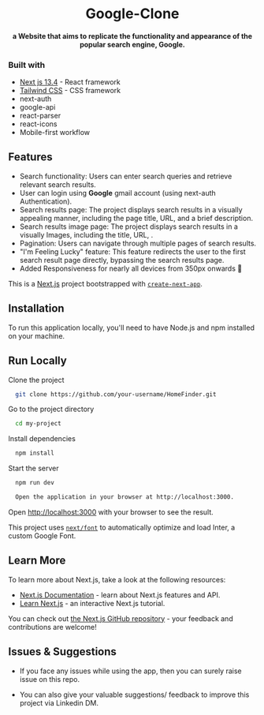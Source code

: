 <h1 align="center">
 Google-Clone
  <br>
</h1>
<h4 align="center"> a Website  that aims to replicate the functionality and appearance of the popular search engine, Google.</h4>

### Built with
- [Next js 13.4](https://nextjs.org/docs) - React framework
- [Tailwind CSS](https://tailwindcss.com/) - CSS framework
- next-auth
- google-api
- react-parser
- react-icons 
- Mobile-first workflow


## Features

* Search functionality: Users can enter search queries and retrieve relevant search results.
* User can login using <b>Google</b> gmail  account  (using next-auth Authentication).
* Search results page: The project displays search results in a visually appealing manner, including the page title, URL, and a brief description.
* Search results image page: The project displays search results in a visually Images, including the title, URL, .
* Pagination: Users can navigate through multiple pages of search results.
* "I'm Feeling Lucky" feature: This feature redirects the user to the first search result page directly, bypassing the search results page.
* Added Responsiveness for nearly all devices from 350px onwards :tada:



This is a [Next.js](https://nextjs.org/) project bootstrapped with [`create-next-app`](https://github.com/vercel/next.js/tree/canary/packages/create-next-app).

## Installation

To run this application locally, you'll need to have Node.js and npm installed on your machine.


    
## Run Locally

Clone the project

```bash
  git clone https://github.com/your-username/HomeFinder.git
```
Go to the project directory

```bash
  cd my-project
```

Install dependencies

```bash
  npm install
```

Start the server

```bash
  npm run dev
```


```bash
  Open the application in your browser at http://localhost:3000.
```


Open [http://localhost:3000](http://localhost:3000) with your browser to see the result.



This project uses [`next/font`](https://nextjs.org/docs/basic-features/font-optimization) to automatically optimize and load Inter, a custom Google Font.

## Learn More

To learn more about Next.js, take a look at the following resources:

- [Next.js Documentation](https://nextjs.org/docs) - learn about Next.js features and API.
- [Learn Next.js](https://nextjs.org/learn) - an interactive Next.js tutorial.

You can check out [the Next.js GitHub repository](https://github.com/vercel/next.js/) - your feedback and contributions are welcome!


## Issues & Suggestions

* If you face any issues while using the app, then you can surely raise issue on this repo.


* You can also give your valuable suggestions/ feedback to improve this project via Linkedin DM.

